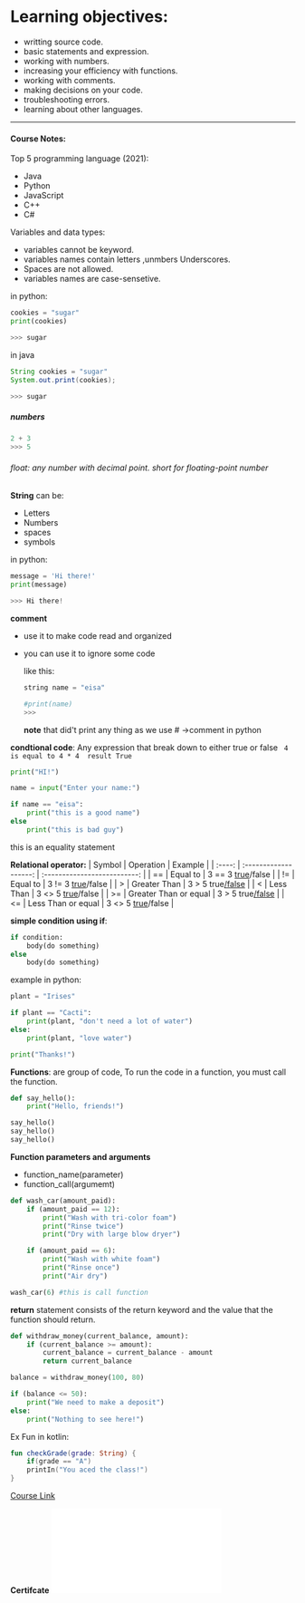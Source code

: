 # Learning objectives:
* writting source code.
* basic statements and expression.
* working with numbers.
* increasing your efficiency with functions.
* working with comments.
* making decisions on your code.
* troubleshooting errors.
* learning about other languages.

---
#### Course Notes:
Top 5 programming language (2021): 
* Java
* Python
* JavaScript
* C++
* C#

Variables and data types:
* variables cannot be keyword.
* variables names contain letters ,unmbers Underscores.
* Spaces are not allowed.
* variables names are case-sensetive.

in python:
``` python
cookies = "sugar"
print(cookies)

>>> sugar
```
in java
``` java
String cookies = "sugar"
System.out.print(cookies);

>>> sugar
```
##### numbers
``` python
2 + 3 
>>> 5
```
###### float: any number with decimal point. short for floating-point number

**String** can be:
* Letters
* Numbers
* spaces
* symbols

in python:
``` python
message = 'Hi there!'
print(message)

>>> Hi there!
``` 
**comment** 
* use it to make code read and organized
* you can use it to ignore some code
  
  like this:
  ``` python
  string name = "eisa"

  #print(name)
  >>> 
  ```
  **note** that did't print any thing as we use # ->comment in python


**condtional code**: Any expression that break down to either true or false
` 4 is equal to 4 * 4  result True`

``` py
print("HI!")

name = input("Enter your name:")

if name == "eisa":
    print("this is a good name")
else
    print("this is bad guy")
```

this is an equality statement 


**Relational operator:**
| Symbol |       Operation       |           Example            |
| :----: | :-------------------: | :--------------------------: |
|   ==   |       Equal to        | 3 == 3 <ins>true</ins>/false |
|   !=   |       Equal to        | 3 != 3 <ins>true</ins>/false |
|   >    |     Greater Than      | 3 > 5 true<ins>/false</ins>  |
|   <    |       Less Than       | 3 <> 5 <ins>true</ins>/false |
|   >=   | Greater Than or equal | 3 > 5 true<ins>/false</ins>  |
|   <=   |  Less Than or equal   | 3 <> 5 <ins>true</ins>/false |


**simple condition using if**:
```py
if condition:
    body(do something)
else
    body(do something)
```
example in python:
```py
plant = "Irises"

if plant == "Cacti":
    print(plant, "don't need a lot of water")
else:
    print(plant, "love water")

print("Thanks!")
```
**Functions**: are group of code, To run the code in a function, you must call the function.

```py
def say_hello():
    print("Hello, friends!")

say_hello()
say_hello()
say_hello()
```

**Function parameters and arguments**
- function_name(parameter)
- function_call(argumemt)

```py
def wash_car(amount_paid):
    if (amount_paid == 12):
        print("Wash with tri-color foam")
        print("Rinse twice")
        print("Dry with large blow dryer")

    if (amount_paid == 6):
        print("Wash with white foam")
        print("Rinse once")
        print("Air dry") 

wash_car(6) #this is call function
```
**return** statement consists of the return keyword and the value that the function should return.

```py
def withdraw_money(current_balance, amount):
    if (current_balance >= amount):
        current_balance = current_balance - amount
        return current_balance

balance = withdraw_money(100, 80)

if (balance <= 50):
    print("We need to make a deposit")
else:
    print("Nothing to see here!")
```

Ex Fun in kotlin:
```kotlin
fun checkGrade(grade: String) {
    if(grade == "A")
    printIn("You aced the class!")
}
```

[Course Link]("https://www.linkedin.com/learning/programming-foundations-fundamentals-3/the-fundamentals-of-programming?autoplay=true)

**Certifcate**
![](file:///C:/Users/Adel/AppData/Local/Temp/mume202232-8236-1s8dwre.esh1j.html)
